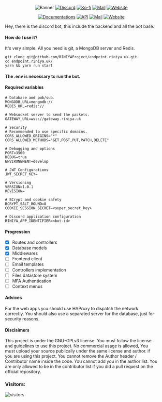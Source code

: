 <p align="center">
    <img src="https://cdn.discordapp.com/attachments/753743737901023242/1075359964517896192/github-header-image1.png" alt="Banner" />
    <a href="https://discord.gg/un87saPuCT"><img src="https://img.shields.io/badge/Discord-5764F4?&style=flat-square&logo=Discord&logoColor=white" alt="Discord" /></a>
    <a href="https://ko-fi.com/vakea"><img src="https://img.shields.io/badge/Buy_Me_A_Coffee-FF5E5B?&style=flat-square&logo=ko-fi&logoColor=white" alt="Ko-fi" /></a>
    <a href="mailto:farfy.dev@gmail.com"><img src="https://img.shields.io/badge/Email-181717.svg?style=flat-square&logo=GMail&logoColor=white" alt="Mail" /></a>
    <a href="https://www.riniya.uk"><img src="https://img.shields.io/badge/Website-181717?&style=flat-square&logo=Slashdot&logoColor=white" alt="Website" /></a>
</p>

<p align="center">
    <a href="https://docs.riniya.uk"><img src="https://img.shields.io/badge/Documentations-9766F5?&style=flat-square&logo=Json&logoColor=white" alt="Documentations" /></a>
    <a href="https://api.riniya.uk"><img src="https://img.shields.io/badge/API-9766F5?&style=flat-square&logo=smart&logoColor=white" alt="API" /></a>
    <a href="https://endpoint.riniya.uk"><img src="https://img.shields.io/badge/Endpoint-9766F5?&style=flat-square&logo=smart&logoColor=white" alt="Mail" /></a>
    <a href="https://status.riniya.uk"><img src="https://img.shields.io/badge/Status-9766F5?&style=flat-square&logo=skynet&logoColor=white" alt="Website" /></a>
</p>

Hey, there is the discord bot, this include the backend and all the bot base.
 
#### How do I use it?
It's very simple. All you need is git, a MongoDB server and Redis.

```
git clone git@github.com/RINIYAProject/endpoint.riniya.uk.git
cd endpoint.riniya.uk/
yarn && yarn run start
```

#### The .env is necessary to run the bot.
#### Required variables
```env
# Database and pub/sub.
MONGODB_URL=mongodb://
REDIS_URL=redis://

# Websocket server to send the packets.
GATEWAY_URL=wss://gateway.riniya.uk

# Security
# Recommended to use specific domains.
CORS_ALLOWED_ORIGINS="*" 
CORS_ALLOWED_METHODS="GET,POST,PUT,PATCH,DELETE"

# Debugging and options
PORT=3500
DEBUG=true
ENVIRONEMENT=develop

# JWT Configurations
JWT_SECRET_KEY=

# Versioning
VERSION=1.0.1
REVISION=

# BCrypt and cookie safety
BCRYPT_SALT_ROUND=8
COOKIE_SESSION_SECRET=<super_secret_key>

# Discord application configuration
RINIYA_APP_IDENTIFIER=<bot-id>
```

#### Progression
- [X] Routes and controllers
- [X] Database models
- [X] Middlewares
- [ ] Frontend client
- [ ] Email templates
- [ ] Controllers implementation
- [ ] Files datastore system
- [ ] MFA Authentication
- [ ] Context menus

#### Advices
For the web apps you should use HAProxy to dispatch the network correctly.
You should also use a separated server for the database, just for security reasons.

#### Disclaimers
This project is under the GNU-GPLv3 license. You must follow the license and guidelines to use this project. 
No commercial usage is allowed, You must upload your source publically under the same license and author. if you are using this project. 
You cannot remove the Author header / Contributor name inside the code.
You cannot add you in the author list. You are only allowed to be in the contributor list if you did a pull request on the official repository.

### Visitors:
<img src="https://visitor-badge.laobi.icu/badge?page_id=RINIYAProject&left_color=black&right_color=black&left_text=Visitors" alt="visitors"/>
